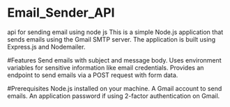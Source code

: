 # Email_Sender_API
api for sending email using node js
This is a simple Node.js application that sends emails using the Gmail SMTP server. The application is built using Express.js and Nodemailer.

#Features
Send emails with subject and message body.
Uses environment variables for sensitive information like email credentials.
Provides an endpoint to send emails via a POST request with form data.


#Prerequisites
Node.js installed on your machine.
A Gmail account to send emails.
An application password if using 2-factor authentication on Gmail.
